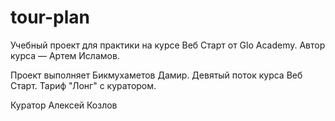 # tour-plan
Учебный проект для практики на курсе Веб Старт от Glo Academy. Автор курса — Артем Исламов.

Проект выполняет
Бикмухаметов Дамир. Девятый поток курса Веб Старт. Тариф "Лонг" с куратором.

Куратор
Алексей Козлов
